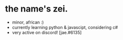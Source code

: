# the name's zei.
- minor, african :)
- currently learning python & javascipt, considering c#
- very active on discord! [jae.#6135]
